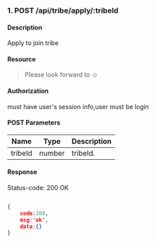 ### 1. POST /api/tribe/apply/:tribeId

#### Description
Apply to join tribe 

#### Resource
 > Please look forward to ☺

#### Authorization
must have user's session info,user must be login

#### POST Parameters
|Name|Type|Description| 
|----|---|---|
| tribeId |number| tribeId.| 

#### Response
Status-code: 200 OK

```json

{   
    code:200,
    msg:'ok',
    data:{}
}
```
 
